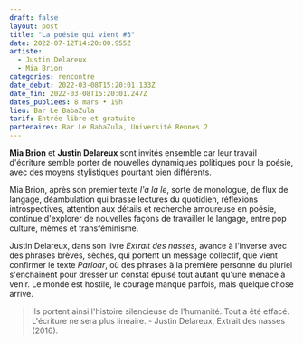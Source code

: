 ```yaml
---
draft: false
layout: post
title: "La poésie qui vient #3"
date: 2022-07-12T14:20:00.955Z
artiste:
  - Justin Delareux
  - Mia Brion
categories: rencontre
date_debut: 2022-03-08T15:20:01.133Z
date_fin: 2022-03-08T15:20:01.247Z
dates_publiees: 8 mars • 19h
lieu: Bar Le BabaZula
tarif: Entrée libre et gratuite
partenaires: Bar Le BabaZula, Université Rennes 2
---
```

**Mia Brion** et **Justin Delareux** sont invités ensemble car leur travail d'écriture semble porter de nouvelles dynamiques politiques pour la poésie, avec des moyens stylistiques pourtant bien différents.

Mia Brion, après son premier texte *l'a la le*, sorte de monologue, de flux de langage, déambulation qui brasse lectures du quotidien, réflexions introspectives, attention aux détails et recherche amoureuse en poésie, continue d'explorer de nouvelles façons de travailler le langage, entre pop culture, mèmes et transféminisme. 

Justin Delareux, dans son livre *Extrait des nasses*, avance à l'inverse avec des phrases brèves, sèches, qui portent un message collectif, que vient confirmer le texte *Parloar*, où des phrases à la première personne du pluriel s'enchaînent pour dresser un constat épuisé tout autant qu'une menace à venir. Le monde est hostile, le courage manque parfois, mais quelque chose arrive.

> Ils portent ainsi l'histoire silencieuse de l'humanité. Tout a été effacé. L'écriture ne sera plus linéaire. - Justin Delareux, Extrait des nasses (2016).